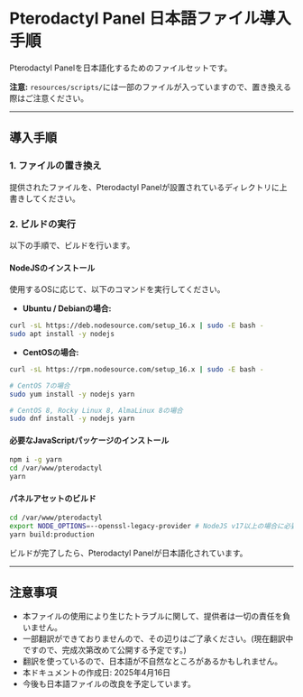 # Pterodactyl Panel 日本語ファイル導入手順

Pterodactyl Panelを日本語化するためのファイルセットです。

**注意:** `resources/scripts/`には一部のファイルが入っていますので、置き換える際はご注意ください。

---

## 導入手順

### 1. ファイルの置き換え

提供されたファイルを、Pterodactyl Panelが設置されているディレクトリに上書きしてください。

### 2. ビルドの実行

以下の手順で、ビルドを行います。

#### NodeJSのインストール

使用するOSに応じて、以下のコマンドを実行してください。

- **Ubuntu / Debianの場合:**

```bash
curl -sL https://deb.nodesource.com/setup_16.x | sudo -E bash -
sudo apt install -y nodejs
```

- **CentOSの場合:**

```bash
curl -sL https://rpm.nodesource.com/setup_16.x | sudo -E bash -

# CentOS 7の場合
sudo yum install -y nodejs yarn

# CentOS 8, Rocky Linux 8, AlmaLinux 8の場合
sudo dnf install -y nodejs yarn
```

#### 必要なJavaScriptパッケージのインストール

```bash
npm i -g yarn
cd /var/www/pterodactyl
yarn
```

#### パネルアセットのビルド

```bash
cd /var/www/pterodactyl
export NODE_OPTIONS=--openssl-legacy-provider # NodeJS v17以上の場合に必要です。
yarn build:production
```

ビルドが完了したら、Pterodactyl Panelが日本語化されています。

---

## 注意事項

- 本ファイルの使用により生じたトラブルに関して、提供者は一切の責任を負いません。
- 一部翻訳ができておりませんので、その辺りはご了承ください。(現在翻訳中ですので、完成次第改めて公開する予定です。)
- 翻訳を使っているので、日本語が不自然なところがあるかもしれません。
- 本ドキュメントの作成日: 2025年4月16日
- 今後も日本語ファイルの改良を予定しています。
